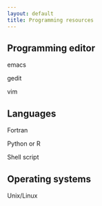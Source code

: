 ```yaml
---
layout: default
title: Programming resources
---
```


## Programming editor

emacs

gedit

vim


## Languages

Fortran

Python or R

Shell script


## Operating systems

Unix/Linux
